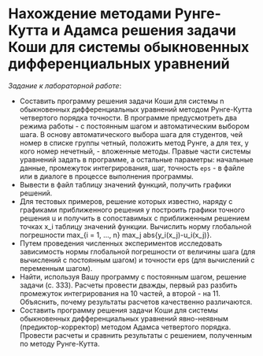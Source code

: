 Нахождение методами Рунге-Кутта и Адамса решения задачи Коши для системы обыкновенных дифференциальных уравнений
================================================================================================================

_Задание к лабораторной работе_:

* Составить программу решения задачи Коши для системы n обыкновенных дифференциальных уравнений методом Рунге-Кутта четвертого порядка точности. В программе предусмотреть два режима работы - с постоянным шагом и автоматическим выбором шага. В основу автоматического выбора шага для студентов, чей номер в списке группы четный, положить метод Рунге, а для тех, у кого номер нечетный, - вложенные методы. Правые части системы уравнений задать в программе, а остальные параметры: начальные данные, промежуток интегрирования, шаг, точность `eps` - в файле или в диалоге в процессе выполнения программы.
* Вывести в файл таблицу значений функций, получить графики решений.
* Для тестовых примеров, решение которых известно, наряду с графиками приближенного решения y построить графики точного решения u и получить в сопоставимых с приближенным решением точках x_i таблицу значений функции. Вычислить норму глобальной погрешности max_{i = 1, ..., n} max_j abs{y_i(x_j)-u_i(x_j)}.
* Путем проведения численных экспериментов исследовать зависимость нормы глобальной погрешности от величины шага (для вычислений с постоянным шагом) и точности eps (для вычислений с переменным шагом).
* Найти, используя Вашу программу с постоянным шагом, решение задачи (с. 333). Расчеты провести дважды, первый раз разбить промежуток интегрирования на 10 частей, а второй - на 11. Объяснить, почему результаты расчетов качественно различаются.
* Составить программу решения задачи Коши для системы обыкновенных дифференциальных уравнений явно-неявным (предиктор-корректор) методом Адамса четвертого порядка. Провести расчеты и сравнить результаты с решением, полученным по методу Рунге-Кутта.